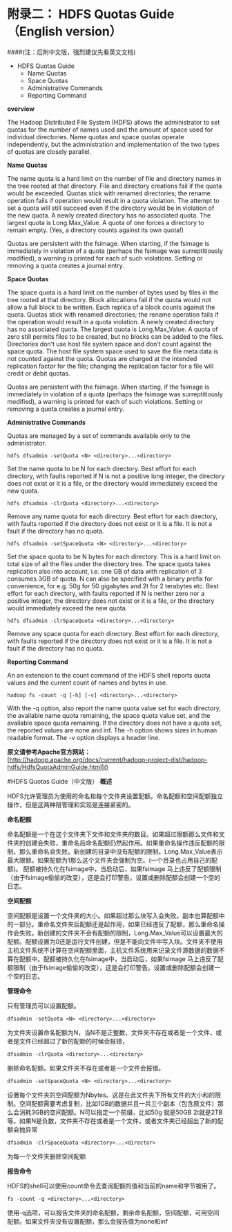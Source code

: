 
# 附录二： HDFS Quotas Guide（English version）

####(注：后附中文版，强烈建议先看英文文档)

- HDFS Quotas Guide
  - Name Quotas
  - Space Quotas
  - Administrative Commands
  - Reporting Command
   
**overview**

The Hadoop Distributed File System (HDFS) allows the administrator to set quotas for the number of names used and the amount of space used for individual directories. Name quotas and space quotas operate independently, but the administration and implementation of the two types of quotas are closely parallel.

**Name Quotas**

The name quota is a hard limit on the number of file and directory names in the tree rooted at that directory. File and directory creations fail if the quota would be exceeded. Quotas stick with renamed directories; the rename operation fails if operation would result in a quota violation. The attempt to set a quota will still succeed even if the directory would be in violation of the new quota. A newly created directory has no associated quota. The largest quota is Long.Max_Value. A quota of one forces a directory to remain empty. (Yes, a directory counts against its own quota!)

Quotas are persistent with the fsimage. When starting, if the fsimage is immediately in violation of a quota (perhaps the fsimage was surreptitiously modified), a warning is printed for each of such violations. Setting or removing a quota creates a journal entry.

**Space Quotas**

The space quota is a hard limit on the number of bytes used by files in the tree rooted at that directory. Block allocations fail if the quota would not allow a full block to be written. Each replica of a block counts against the quota. Quotas stick with renamed directories; the rename operation fails if the operation would result in a quota violation. A newly created directory has no associated quota. The largest quota is Long.Max_Value. A quota of zero still permits files to be created, but no blocks can be added to the files. Directories don’t use host file system space and don’t count against the space quota. The host file system space used to save the file meta data is not counted against the quota. Quotas are charged at the intended replication factor for the file; changing the replication factor for a file will credit or debit quotas.

Quotas are persistent with the fsimage. When starting, if the fsimage is immediately in violation of a quota (perhaps the fsimage was surreptitiously modified), a warning is printed for each of such violations. Setting or removing a quota creates a journal entry.

**Administrative Commands**

Quotas are managed by a set of commands available only to the administrator.
```
hdfs dfsadmin -setQuota <N> <directory>...<directory>
```
Set the name quota to be N for each directory. Best effort for each directory, with faults reported if N is not a positive long integer, the directory does not exist or it is a file, or the directory would immediately exceed the new quota.

```
hdfs dfsadmin -clrQuota <directory>...<directory>
```

Remove any name quota for each directory. Best effort for each directory, with faults reported if the directory does not exist or it is a file. It is not a fault if the directory has no quota.
```
hdfs dfsadmin -setSpaceQuota <N> <directory>...<directory>
```
Set the space quota to be N bytes for each directory. This is a hard limit on total size of all the files under the directory tree. The space quota takes replication also into account, i.e. one GB of data with replication of 3 consumes 3GB of quota. N can also be specified with a binary prefix for convenience, for e.g. 50g for 50 gigabytes and 2t for 2 terabytes etc. Best effort for each directory, with faults reported if N is neither zero nor a positive integer, the directory does not exist or it is a file, or the directory would immediately exceed the new quota.
```
hdfs dfsadmin -clrSpaceQuota <directory>...<directory>
```
Remove any space quota for each directory. Best effort for each directory, with faults reported if the directory does not exist or it is a file. It is not a fault if the directory has no quota.

**Reporting Command**

An an extension to the count command of the HDFS shell reports quota values and the current count of names and bytes in use.
```
hadoop fs -count -q [-h] [-v] <directory>...<directory>
```
With the -q option, also report the name quota value set for each directory, the available name quota remaining, the space quota value set, and the available space quota remaining. If the directory does not have a quota set, the reported values are none and inf. The -h option shows sizes in human readable format. The -v option displays a header line.


**原文请参考Apache官方网站：**
[http://hadoop.apache.org/docs/current/hadoop-project-dist/hadoop-hdfs/HdfsQuotaAdminGuide.html]()


#HDFS Quotas Guide（中文版）
**概述**

HDFS允许管理员为使用的命名和每个文件夹设置配额。命名配额和空间配额独立操作，但是这两种陪管理和实现是连接紧密的。

**命名配额**

命名配额是一个在这个文件夹下文件和文件夹的数目。如果超过限额那么文件和文件夹的创建会失败，重命名后命名配额仍然起作用。如果重命名操作违反配额的限制，那么重命名会失败。新创建的目录中没有配额的限制。Long.Max_Value表示最大限额。如果配额为1那么这个文件夹会强制为空。(一个目录也占用自己的配额)。
配额被持久化在fsimage中，当启动后，如果fsimage 马上违反了配额限制（由于fsimage偷偷的改变），这是会打印警告。设置或删除配额会创建一个空的日志。

**空间配额**

空间配额是设置一个文件夹的大小。如果超过那么块写入会失败。副本也算配额中的一部分。重命名文件夹后配额还是起作用，如果已经违反了配额，那么重命名操作会失败。新创建的文件夹不会有配额的限制，Long.Max_Value可以设置最大的配额。配额设置为0还是运行文件创建，但是不能向文件中写入块。文件夹不使用主机文件系统不计算在空间配额里面，主机文件系统用来记录文件源数据的数据不算在配额中。配额被持久化在fsimage中，当启动后，如果fsimage 马上违反了配额限制（由于fsimage偷偷的改变），这是会打印警告。设置或删除配额会创建一个空的日志。

**管理命令**

只有管理员可以设置配额。
```
dfsadmin -setQuota <N> <directory>...<directory>
```

为文件夹设置命名配额为N，当N不是正整数，文件夹不存在或者是一个文件，或者是文件已经超过了新的配额的时候会报错，
```
dfsadmin -clrQuota <directory>...<directory>
```
删除命名配额。如果文件夹不存在或者是一个文件会报错。
```
dfsadmin -setSpaceQuota <N> <directory>...<directory>
```
设置每个文件夹的空间配额为Nbytes。这是在此文件夹下所有文件的大小和的限制。空间配额需要考虑复制，比如1GB的数据并且一共三个副本（包含原文件）那么会消耗3GB的空间配额。N可以指定一个前缀，比如50g 就是50GB 2t就是2TB等。如果N是负数，文件夹不存在或者是一个文件，或者文件夹已经超出了新的配额会抛异常
```
dfsadmin -clrSpaceQuota <directory>...<director>
```
为每一个文件夹删除空间配额

**报告命令**

HDFS的shell可以使用count命令去查询配额的值和当前的name和字节被用了。
```
fs -count -q <directory>...<directory>
```
使用-q选项，可以报告文件夹的命名配额，剩余命名配额，空间配额，可用空间配额。如果文件夹没有设置配额，那么会报告值为none和inf